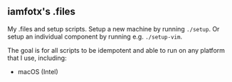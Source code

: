 ## iamfotx's .files

My .files and setup scripts. Setup a new machine by running `./setup`. Or setup an individual component by running e.g. `./setup-vim`.

The goal is for all scripts to be idempotent and able to run on any platform that I use, including:

* macOS (Intel)